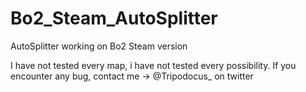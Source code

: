 # Bo2_Steam_AutoSplitter
AutoSplitter working on Bo2 Steam version 

I have not tested every map, i have not tested every possibility.  If you encounter any bug, contact me -> @Tripodocus_ on twitter
